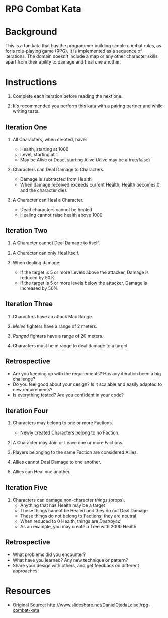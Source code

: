 RPG Combat Kata
================

# Background #

This is a fun kata that has the programmer building simple combat rules, as for a role-playing game (RPG). It is implemented as a sequence of iterations. The domain doesn't include a map or any other character skills apart from their ability to damage and heal one another.

# Instructions #

1. Complete each iteration before reading the next one.

1. It's recommended you perform this kata with a pairing partner and while writing tests.

## Iteration One ##

1. All Characters, when created, have:
    - Health, starting at 1000
    - Level, starting at 1
    - May be Alive or Dead, starting Alive (Alive may be a true/false)

1. Characters can Deal Damage to Characters.
    - Damage is subtracted from Health
    - When damage received exceeds current Health, Health becomes 0 and the character dies

1. A Character can Heal a Character.
    - Dead characters cannot be healed
    - Healing cannot raise health above 1000

## Iteration Two ##

1. A Character cannot Deal Damage to itself.

1. A Character can only Heal itself.

1. When dealing damage:
    - If the target is 5 or more Levels above the attacker, Damage is reduced by 50%
    - If the target is 5 or more levels below the attacker, Damage is increased by 50%

## Iteration Three ##

1. Characters have an attack Max Range.

1. *Melee* fighters have a range of 2 meters.

1. *Ranged* fighters have a range of 20 meters.

1. Characters must be in range to deal damage to a target.

## Retrospective ##

- Are you keeping up with the requirements? Has any iteration been a big challenge?
- Do you feel good about your design? Is it scalable and easily adapted to new requirements?
- Is everything tested? Are you confident in your code?

## Iteration Four ##

1. Characters may belong to one or more Factions.
    - Newly created Characters belong to no Faction.

1. A Character may Join or Leave one or more Factions.

1. Players belonging to the same Faction are considered Allies.

1. Allies cannot Deal Damage to one another.

1. Allies can Heal one another.

## Iteration Five ##

1. Characters can damage non-character *things* (props).
    - Anything that has Health may be a target
    - These things cannot be Healed and they do not Deal Damage
    - These things do not belong to Factions; they are neutral
    - When reduced to 0 Health, things are *Destroyed*
    - As an example, you may create a Tree with 2000 Health

## Retrospective ##

- What problems did you encounter?
- What have you learned? Any new technique or pattern?
- Share your design with others, and get feedback on different approaches.

# Resources #

- Original Source: http://www.slideshare.net/DanielOjedaLoisel/rpg-combat-kata

